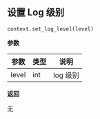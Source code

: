 ## 设置 Log 级别<div id='set_log_level'></div>

`context.set_log_level(level)`

**参数**

| 参数  | 类型 | 说明     |
| ----- | ---- | -------- |
| level | int  | log 级别 |

**返回**

无

## 